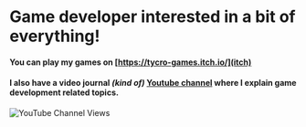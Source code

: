 # **Game developer** interested in a bit of everything!

#### You can play my games on [https://tycro-games.itch.io/](itch)
#### I also have a video journal *(kind of)* [Youtube channel](https://www.youtube.com/@tycro_games) where I explain game development related topics.

![YouTube Channel Views](https://img.shields.io/youtube/channel/views/UCoT3zI7hQSNbzeIqHS5ZBnQ?label=Youtube&style=social)
